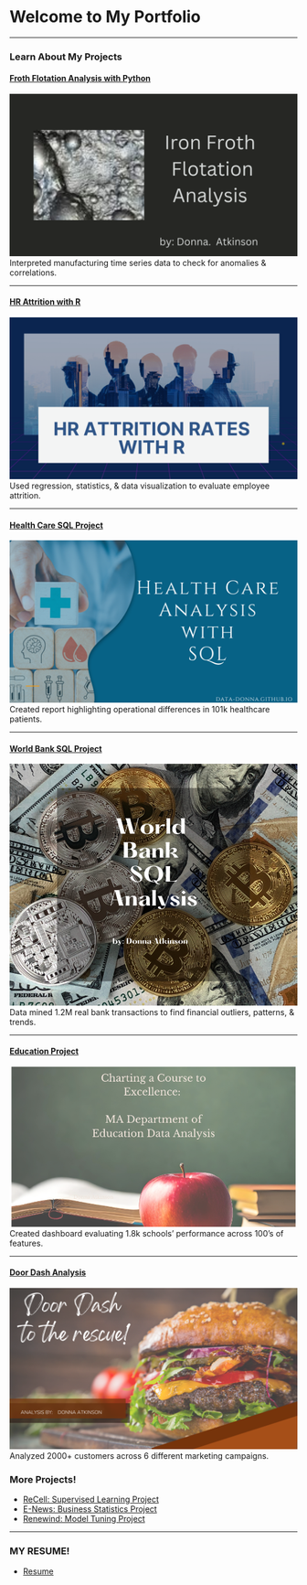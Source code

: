 # Welcome to My Portfolio

---

### Learn About My Projects


#### [Froth Flotation Analysis with Python](https://www.linkedin.com/pulse/discovering-froth-flotation-insights-through-data-donna-atkinson) 
[<img src="images/Ironfroth.png?raw=true"/>](https://www.linkedin.com/pulse/discovering-froth-flotation-insights-through-data-donna-atkinson)
Interpreted manufacturing time series data to check for anomalies & correlations.

---
#### [HR Attrition with R](https://www.linkedin.com/pulse/decoding-employee-departures-donna-atkinson)
[<img src="images/HR Attrition Rates with R.png?raw=true"/>](https://www.linkedin.com/pulse/discovering-froth-flotation-insights-through-data-donna-atkinson)
Used regression, statistics, & data visualization to evaluate employee attrition.

---
#### [Health Care SQL Project](https://www.linkedin.com/pulse/diagnosing-trends-navigating-healthcare-data-sql-donna-atkinson)
[<img src="images/Health Care-2.png?raw=true"/>](https://www.linkedin.com/pulse/diagnosing-trends-navigating-healthcare-data-sql-donna-atkinson)
Created report highlighting operational differences in 101k healthcare patients.

---
#### [World Bank SQL Project](https://www.linkedin.com/pulse/sql-adventure-wild-world-bank-data-donna-atkinson)
[<img src="images/Bank-2.png?raw=true"/>](https://www.linkedin.com/pulse/sql-adventure-wild-world-bank-data-donna-atkinson)
Data mined 1.2M real bank transactions to find financial outliers, patterns, & trends.

---
#### [Education Project](https://www.linkedin.com/pulse/charting-course-excellence-donna-atkinson)
[<img src="images/MA1.png?raw=true"/>](https://www.linkedin.com/pulse/charting-course-excellence-donna-atkinson)
Created dashboard evaluating 1.8k schools’ performance across 100’s of features.

---
#### [Door Dash Analysis](https://www.linkedin.com/pulse/door-dash-rescue-donna-atkinson)
[<img src="images/Door Dash Analytics-5.png?raw=true"/>](https://www.linkedin.com/pulse/door-dash-rescue-donna-atkinson)
Analyzed 2000+ customers across 6 different marketing campaigns.



### More Projects! 

- [ReCell: Supervised Learning Project](files/ReCellpresentation.pdf)
- [E-News: Business Statistics Project](http://example.com/)
- [Renewind: Model Tuning Project](files/MT_Projppt.pdf)

---

### MY RESUME! 
- [Resume](files/DonnaLaRueAtkinsonResume.pdf)
  



